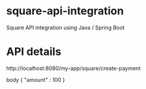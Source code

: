 # square-api-integration
Square API integration using Java / Spring Boot

# API details
http://localhost:8080/my-app/square/create-payment

body
{
"amount" : 100
}